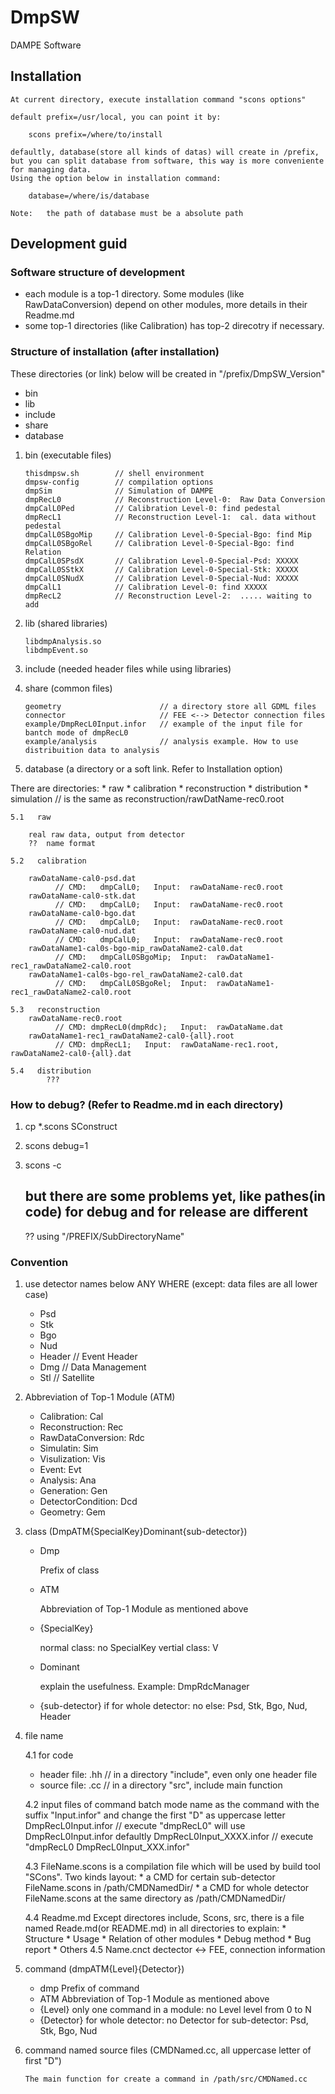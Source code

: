 
DmpSW
=====

DAMPE Software


##  Installation

    At current directory, execute installation command "scons options" 

    default prefix=/usr/local, you can point it by:

        scons prefix=/where/to/install

    defaultly, database(store all kinds of datas) will create in /prefix,
    but you can split database from software, this way is more conveniente for managing data.
    Using the option below in installation command:

        database=/where/is/database

    Note:   the path of database must be a absolute path


##  Development guid

### Software structure of development

*   each module is a top-1 directory. Some modules (like RawDataConversion) depend on other modules, more details in their Readme.md
*   some top-1 directories (like Calibration) has top-2 direcotry if necessary.

### Structure of installation (after installation) 

These directories (or link) below will be created in "/prefix/DmpSW_Version"

  *   bin
  *   lib
  *   include
  *   share
  *   database

1.  bin (executable files)

        thisdmpsw.sh        // shell environment
        dmpsw-config        // compilation options
        dmpSim              // Simulation of DAMPE
        dmpRecL0            // Reconstruction Level-0:  Raw Data Conversion
        dmpCalL0Ped         // Calibration Level-0: find pedestal
        dmpRecL1            // Reconstruction Level-1:  cal. data without pedestal
        dmpCalL0SBgoMip     // Calibration Level-0-Special-Bgo: find Mip
        dmpCalL0SBgoRel     // Calibration Level-0-Special-Bgo: find Relation
        dmpCalL0SPsdX       // Calibration Level-0-Special-Psd: XXXXX
        dmpCalL0SStkX       // Calibration Level-0-Special-Stk: XXXXX
        dmpCalL0SNudX       // Calibration Level-0-Special-Nud: XXXXX
        dmpCalL1            // Calibration Level-0: find XXXXX
        dmpRecL2            // Reconstruction Level-2:  ..... waiting to add

2.  lib (shared libraries)

        libdmpAnalysis.so
        libdmpEvent.so

3.  include (needed header files while using libraries)

4.  share (common files)

        geometry                      // a directory store all GDML files
        connector                     // FEE <--> Detector connection files
        example/DmpRecL0Input.infor   // example of the input file for bantch mode of dmpRecL0
        example/analysis              // analysis example. How to use distribuition data to analysis

5.  database (a directory or a soft link. Refer to Installation option)

  There are directories:
    *       raw
    *       calibration
    *       reconstruction
    *       distribution
    *       simulation                // is the same as reconstruction/rawDatName-rec0.root

    5.1   raw

        real raw data, output from detector
        ??  name format

    5.2   calibration

        rawDataName-cal0-psd.dat
              // CMD:   dmpCalL0;   Input:  rawDataName-rec0.root
        rawDataName-cal0-stk.dat
              // CMD:   dmpCalL0;   Input:  rawDataName-rec0.root
        rawDataName-cal0-bgo.dat
              // CMD:   dmpCalL0;   Input:  rawDataName-rec0.root
        rawDataName-cal0-nud.dat
              // CMD:   dmpCalL0;   Input:  rawDataName-rec0.root
        rawDataName1-cal0s-bgo-mip_rawDataName2-cal0.dat
              // CMD:   dmpCalL0SBgoMip;  Input:  rawDataName1-rec1_rawDataName2-cal0.root
        rawDataName1-cal0s-bgo-rel_rawDataName2-cal0.dat
              // CMD:   dmpCalL0SBgoRel;  Input:  rawDataName1-rec1_rawDataName2-cal0.root

    5.3   reconstruction
        rawDataName-rec0.root
              // CMD: dmpRecL0(dmpRdc);   Input:  rawDataName.dat
        rawDataName1-rec1_rawDataName2-cal0-{all}.root
              // CMD: dmpRecL1;   Input:  rawDataName-rec1.root, rawDataName2-cal0-{all}.dat

    5.4   distribution
            ???

### How to debug? (Refer to Readme.md in each directory)

1.  cp *.scons SConstruct
2.  scons debug=1
3.  scons -c

    ## but there are some problems yet, like pathes(in code) for debug and for release are different 
    ?? using "/PREFIX/SubDirectoryName"

### Convention
1.  use detector names below ANY WHERE (except: data files are all lower case)
    *   Psd
    *   Stk
    *   Bgo
    *   Nud
    *   Header      // Event Header
    *   Dmg         // Data Management
    *   Stl         // Satellite

2.  Abbreviation of Top-1 Module   (ATM)
    *   Calibration:        Cal
    *   Reconstruction:     Rec
    *   RawDataConversion:  Rdc
    *   Simulatin:          Sim
    *   Visulization:       Vis
    *   Event:              Evt
    *   Analysis:           Ana
    *   Generation:         Gen
    *   DetectorCondition:  Dcd
    *   Geometry:           Gem

3.  class (DmpATM{SpecialKey}Dominant{sub-detector})
    * Dmp

        Prefix of class
    * ATM

        Abbreviation of Top-1 Module as mentioned above
    * {SpecialKey}

        normal class:   no SpecialKey
        vertial class:  V
    * Dominant

        explain the usefulness. Example:    DmpRdcManager
    * {sub-detector}
        if for whole detector:  no
        else:       Psd, Stk, Bgo, Nud, Header

4.  file name

    4.1  for code
    * header file: .hh      // in a directory "include", even only one header file
    * source file: .cc      // in a directory "src", include main function

    4.2  input files of command batch mode
        name as the command with the suffix "Input.infor" and change the first "D" as uppercase letter
        DmpRecL0Input.infor         // execute "dmpRecL0" will use DmpRecL0Input.infor defaultly
        DmpRecL0Input_XXXX.infor    // execute "dmpRecL0 DmpRecL0Input_XXX.infor"
    
    4.3  FileName.scons is a compilation file which will be used by build tool "SCons".
        Two kinds layout:
        *   a CMD for certain sub-detector
            FileName.scons in /path/CMDNamedDir/
        *   a CMD for whole detector
            FileName.scons at the same directory as /path/CMDNamedDir/

    4.4  Readme.md
        Except directores include, Scons, src, there is a file named Reade.md(or README.md) in all directories to explain:
        *   Structure
        *   Usage
        *   Relation of other modules
        *   Debug method
        *   Bug report
        *   Others
    4.5  Name.cnct
        dectector <-> FEE, connection information

5.  command (dmpATM{Level}{Detector})

    * dmp
        Prefix of command
    * ATM
        Abbreviation of Top-1 Module as mentioned above
    * {Level}
        only one command in a module:   no Level
        level from 0 to N
    * {Detector}
        for whole detector:     no Detector
        for sub-detector:       Psd, Stk, Bgo, Nud

6.  command named source files (CMDNamed.cc, all uppercase letter of first "D")

        The main function for create a command in /path/src/CMDNamed.cc


